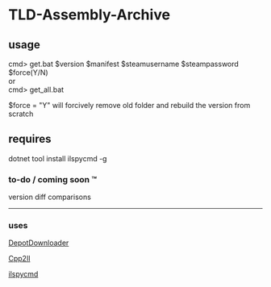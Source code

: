 # TLD-Assembly-Archive

## usage
cmd> get.bat $version $manifest $steamusername $steampassword $force(Y/N)
<br>or
<br>cmd> get_all.bat

$force = "Y" will forcively remove old folder and rebuild the version from scratch

## requires
dotnet tool install ilspycmd -g
### to-do / coming soon ™
version diff comparisons

---
### uses
[DepotDownloader](https://github.com/SteamRE/DepotDownloader)

[Cpp2Il](https://github.com/SamboyCoding/Cpp2IL)

[ilspycmd](https://www.nuget.org/packages/ilspycmd/) 